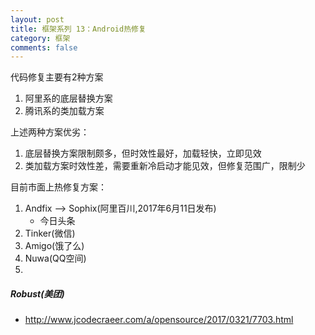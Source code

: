 ```yaml
---
layout: post
title: 框架系列 13：Android热修复
category: 框架
comments: false
---
```



代码修复主要有2种方案

1. 阿里系的底层替换方案
2. 腾讯系的类加载方案

上述两种方案优劣：

1. 底层替换方案限制颇多，但时效性最好，加载轻快，立即见效
2. 类加载方案时效性差，需要重新冷启动才能见效，但修复范围广，限制少

目前市面上热修复方案：

1. Andfix  --> Sophix(阿里百川,2017年6月11日发布)
	* 今日头条
2. Tinker(微信)
3. Amigo(饿了么)
4. Nuwa(QQ空间)
5. 

##### Robust(美团)

* <http://www.jcodecraeer.com/a/opensource/2017/0321/7703.html>